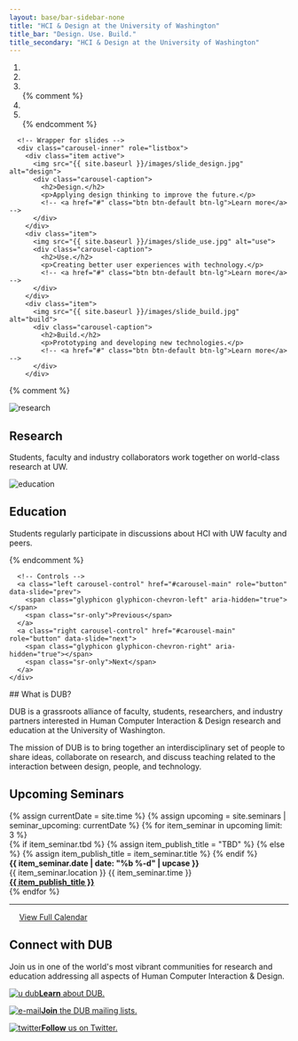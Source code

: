 ```yaml
---
layout: base/bar-sidebar-none
title: "HCI & Design at the University of Washington"
title_bar: "Design. Use. Build."
title_secondary: "HCI & Design at the University of Washington"
---
```


<!-- Carousel -->
<div class="row" id="carousel">
  <div class="col-md-12">
    <div id="carousel-main" class="carousel slide" data-ride="carousel">
      <!-- Indicators -->
      <ol class="carousel-indicators">
        <li data-target="#carousel-example-generic" data-slide-to="0" class="active"></li>
        <li data-target="#carousel-example-generic" data-slide-to="1"></li>
        <li data-target="#carousel-example-generic" data-slide-to="2"></li>
{% comment %}        
        <li data-target="#carousel-example-generic" data-slide-to="3"></li>
        <li data-target="#carousel-example-generic" data-slide-to="4"></li>
{% endcomment %}        
      </ol>

      <!-- Wrapper for slides -->
      <div class="carousel-inner" role="listbox">
        <div class="item active">
          <img src="{{ site.baseurl }}/images/slide_design.jpg" alt="design">
          <div class="carousel-caption">
            <h2>Design.</h2>
            <p>Applying design thinking to improve the future.</p>
            <!-- <a href="#" class="btn btn-default btn-lg">Learn more</a> -->
          </div>
        </div>
        <div class="item">
          <img src="{{ site.baseurl }}/images/slide_use.jpg" alt="use">
          <div class="carousel-caption">
            <h2>Use.</h2>
            <p>Creating better user experiences with technology.</p>
            <!-- <a href="#" class="btn btn-default btn-lg">Learn more</a> -->
          </div>
        </div>
        <div class="item">
          <img src="{{ site.baseurl }}/images/slide_build.jpg" alt="build">
          <div class="carousel-caption">
            <h2>Build.</h2>
            <p>Prototyping and developing new technologies.</p>
            <!-- <a href="#" class="btn btn-default btn-lg">Learn more</a> -->
          </div>
        </div>
{% comment %}        
        <div class="item">
          <img src="{{ site.baseurl }}/images/slide_research.jpg" alt="research">
          <div class="carousel-caption">
            <h2>Research</h2>
            <p>Students, faculty and industry collaborators work together on world-class research at UW.</p>
            <!-- <a href="#" class="btn btn-default btn-lg">Learn more</a> -->
          </div>
        </div>
        <div class="item">
          <img src="{{ site.baseurl }}/images/slide_education.jpg" alt="education">
          <div class="carousel-caption">
            <h2>Education</h2>
            <p>Students regularly participate in discussions about HCI with UW faculty and peers.</p>
            <!-- <a href="#" class="btn btn-default btn-lg">Learn more</a> -->
          </div>
        </div>
{% endcomment %}        
      </div>

      <!-- Controls -->
      <a class="left carousel-control" href="#carousel-main" role="button" data-slide="prev">
        <span class="glyphicon glyphicon-chevron-left" aria-hidden="true"></span>
        <span class="sr-only">Previous</span>
      </a>
      <a class="right carousel-control" href="#carousel-main" role="button" data-slide="next">
        <span class="glyphicon glyphicon-chevron-right" aria-hidden="true"></span>
        <span class="sr-only">Next</span>
      </a>
    </div>
  </div>
</div>
<!-- Carousel End -->

<!-- Footer -->
<div class="row" id="footer">
  <div class="col-md-4" markdown="block">
## What is DUB?

DUB is a grassroots alliance of faculty, students, researchers, and industry partners
interested in Human Computer Interaction & Design research and education at the University of Washington.

The mission of DUB is to bring together an interdisciplinary set of people to share ideas,
collaborate on research, and discuss teaching related to the interaction between
design, people, and technology.
  </div>
  <div class="col-md-4">
    <section>
      <h2>Upcoming Seminars</h2>
      {% assign currentDate = site.time %}
      {% assign upcoming = site.seminars | seminar_upcoming: currentDate %}
      {% for item_seminar in upcoming limit: 3 %}
        <div class="row upcomingseminar">
          {% if item_seminar.tbd %}
              {% assign item_publish_title = "TBD" %}
           {% else %}
              {% assign item_publish_title = item_seminar.title %}
           {% endif %}
          <div class="col-xs-4">
            <strong>{{ item_seminar.date | date: "%b %-d" | upcase }}</strong>
          </div>
          <div class="col-xs-8 text-right">
            {{ item_seminar.location }}
            {{ item_seminar.time }}
          </div>
          <div class="col-xs-12">
            <strong><a href="{{ site.baseurl }}{{ item_seminar.url }}">{{ item_publish_title }}</a></strong>
          </div>
        </div>
      {% endfor %}
      <div class="row upcomingfullcalendar">
        <div class="col-xs-12">
          <hr />
        </div>
        <div class="col-xs-12 text-center">
            <p>
              <span class="glyphicon glyphicon-calendar" aria-hidden="true"></span>
              &emsp;
              <a href="{{ site.baseurl }}/calendar.html">View Full Calendar</a>
            </p>
        </div>
      </div>
    </section>
  </div>
  <div class="col-md-4">
    <section>
      <h2>Connect with DUB</h2>
      <p>Join us in one of the world's most vibrant communities for research and education addressing all aspects of Human Computer Interaction & Design.</p>
      <a href="{{ site.baseurl }}/aboutdub.html">
        <p><img src="{{ site.baseurl }}/images/connect_uw.png" class="connecticon" alt="u dub"><strong>Learn</strong> about DUB.</p>
      </a>
      <a href="{{ site.baseurl }}/gettinginvolved.html#tab_mailing_lists">
        <p><img src="{{ site.baseurl }}/images/connect_email.png" class="connecticon" alt="e-mail"><strong>Join</strong> the DUB mailing lists.</p>
      </a>
      <a href="http://twitter.com/#!/uwdub">
        <p><img src="{{ site.baseurl }}/images/connect_twitter.png" class="connecticon" alt="twitter"><strong>Follow</strong> us on Twitter.</p>
      </a>
    </section>
  </div>
</div>
<!-- Footer End -->
